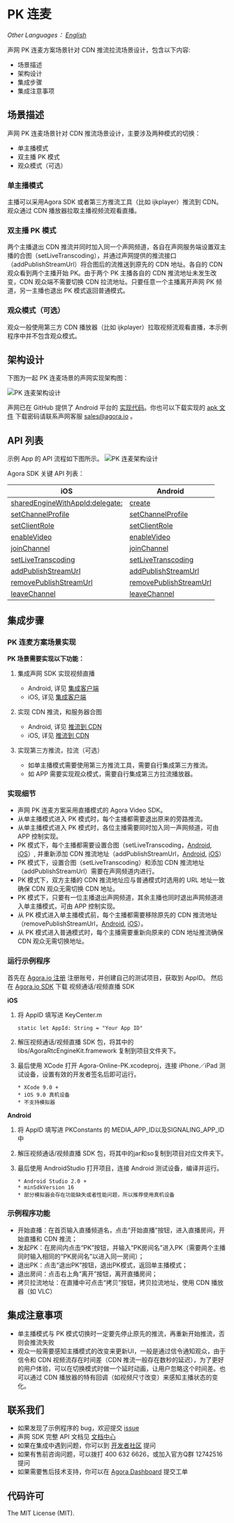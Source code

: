 # PK 连麦

*Other Languages： [English](README.md)*

声网 PK 连麦方案场景针对 CDN 推流拉流场景设计，包含以下内容:

* 场景描述
* 架构设计
* 集成步骤
* 集成注意事项

## 场景描述

声网 PK 连麦场景针对 CDN 推流场景设计，主要涉及两种模式的切换：

* 单主播模式
* 双主播 PK 模式
* 观众模式（可选）

### 单主播模式

主播可以采用Agora SDK 或者第三方推流工具（比如 ijkplayer）推流到 CDN。观众通过 CDN 播放器拉取主播视频流观看直播。

### 双主播 PK 模式

两个主播退出 CDN 推流并同时加入同一个声网频道，各自在声网服务端设置双主播的合图（setLiveTranscoding），并通过声网提供的推流接口（addPublishStreamUrl）将合图后的流推送到原先的 CDN 地址。各自的 CDN 观众看到两个主播开始 PK。由于两个 PK 主播各自的 CDN 推流地址未发生改变，CDN 观众端不需要切换 CDN 拉流地址。只要任意一个主播离开声网 PK 频道，另一主播也退出 PK 模式返回普通模式。

### 观众模式（可选）

观众一般使用第三方 CDN 播放器（比如 ijkplayer）拉取视频流观看直播，本示例程序中并不包含观众模式。

## 架构设计

下图为一起 PK 连麦场景的声网实现架构图：

![PK 连麦架构设计](Image/ArchitectureDesign.png)

声网已在 GitHub 提供了 Android 平台的 [实现代码](https://github.com/AgoraIO/ARD-Agora-Online-PK/tree/master/Agora-Online-PK-Android)。你也可以下载实现的 [apk 文件](https://pan.baidu.com/s/1T7Psw5KxNkSsYRPiTTB7Dg) 下载密码请联系声网客服 sales@agora.io 。

## API 列表
示例 App 的 API 流程如下图所示。
![PK 连麦架构设计](Image/API_list.png)

Agora SDK 关键 API 列表：

iOS|Android
---|---
[sharedEngineWithAppId:delegate:](https://docs.agora.io/cn/Interactive%20Broadcast/API%20Reference/oc/Classes/AgoraRtcEngineKit.html#//api/name/sharedEngineWithAppId:delegate:)|[create](https://docs.agora.io/cn/Interactive%20Broadcast/API%20Reference/java/classio_1_1agora_1_1rtc_1_1_rtc_engine.html#a35466f690d0a9332f24ea8280021d5ed)
[setChannelProfile](https://docs.agora.io/cn/Interactive%20Broadcast/API%20Reference/oc/Classes/AgoraRtcEngineKit.html#//api/name/setChannelProfile:)|[setChannelProfile](https://docs.agora.io/cn/Interactive%20Broadcast/API%20Reference/java/classio_1_1agora_1_1rtc_1_1_rtc_engine.html#a1bfb76eb4365b8b97648c3d1b69f2bd6)
[setClientRole](https://docs.agora.io/cn/Interactive%20Broadcast/API%20Reference/oc/Classes/AgoraRtcEngineKit.html#//api/name/setClientRole:)|[setClientRole](https://docs.agora.io/cn/Interactive%20Broadcast/API%20Reference/java/classio_1_1agora_1_1rtc_1_1_rtc_engine.html#aa2affa28a23d44d18b6889fba03f47ec)
[enableVideo](https://docs.agora.io/cn/Interactive%20Broadcast/API%20Reference/oc/Classes/AgoraRtcEngineKit.html#//api/name/enableVideo)|[enableVideo](https://docs.agora.io/cn/Interactive%20Broadcast/API%20Reference/java/classio_1_1agora_1_1rtc_1_1_rtc_engine.html#a99ae52334d3fa255dfcb384b78b91c52)
[joinChannel](https://docs.agora.io/cn/Interactive%20Broadcast/API%20Reference/oc/Classes/AgoraRtcEngineKit.html#//api/name/joinChannelByToken:channelId:info:uid:joinSuccess:)|[joinChannel](https://docs.agora.io/cn/Interactive%20Broadcast/API%20Reference/java/classio_1_1agora_1_1rtc_1_1_rtc_engine.html#a8b308c9102c08cb8dafb4672af1a3b4c)
[setLiveTranscoding](https://docs.agora.io/cn/2.3.1/product/Interactive%20Broadcast/API%20Reference/live_video_ios?platform=iOS#livetranscoding-ios)|[setLiveTranscoding](https://docs.agora.io/cn/2.3.1/product/Interactive%20Broadcast/API%20Reference/live_video_android?platform=Android#setlivetranscoding)
[addPublishStreamUrl](https://docs.agora.io/cn/2.3.1/product/Interactive%20Broadcast/API%20Reference/live_video_ios?platform=iOS#addpublishstreamurl-transcodingenabled)|[addPublishStreamUrl](https://docs.agora.io/cn/2.3.1/product/Interactive%20Broadcast/API%20Reference/live_video_android?platform=Android#addpublishstreamurl)
[removePublishStreamUrl](https://docs.agora.io/cn/2.3.1/product/Interactive%20Broadcast/API%20Reference/live_video_ios?platform=iOS#removepublishstreamurl)|[removePublishStreamUrl](https://docs.agora.io/cn/2.3.1/product/Interactive%20Broadcast/API%20Reference/live_video_android?platform=Android#removepublishstreamurl)
[leaveChannel](https://docs.agora.io/cn/Interactive%20Broadcast/API%20Reference/oc/Classes/AgoraRtcEngineKit.html#//api/name/leaveChannel:)|[leaveChannel](https://docs.agora.io/cn/Interactive%20Broadcast/API%20Reference/java/classio_1_1agora_1_1rtc_1_1_rtc_engine.html#a2929e4a46d5342b68d0deb552c29d597)

## 集成步骤

### PK 连麦方案场景实现

**PK 场景需要实现以下功能：**

1. 集成声网 SDK 实现视频直播
	* Android, 详见 [集成客户端](https://docs.agora.io/cn/Interactive%20Broadcast/android_video?platform=Android)
	* iOS, 详见 [集成客户端](https://docs.agora.io/cn/Interactive%20Broadcast/ios_video?platform=iOS)

2. 实现 CDN 推流，和服务器合图
 	* Android, 详见 [推流到 CDN ](https://docs.agora.io/cn/Interactive%20Broadcast/push_stream_android2.0?platform=Android)
	* iOS, 详见 [推流到 CDN ](https://docs.agora.io/cn/Interactive%20Broadcast/push_stream_ios2.0?platform=iOS)

3. 实现第三方推流，拉流（可选）
	* 如单主播模式需要使用第三方推流工具，需要自行集成第三方推流。
	* 如 APP 需要实现观众模式，需要自行集成第三方拉流播放器。

### 实现细节

* 声网 PK 连麦方案采用直播模式的 Agora Video SDK。
* 从单主播模式进入 PK 模式时，每个主播都需要退出原来的旁路推流。
* 从单主播模式进入 PK 模式时，各位主播需要同时加入同一声网频道，可由 APP 控制实现。
* PK 模式下，每个主播都需要设置合图（setLiveTranscoding，[Android](https://docs.agora.io/cn/Interactive%20Broadcast/API%20Reference/java/classio_1_1agora_1_1rtc_1_1_rtc_engine.html#a3cb9804ae71819038022d7575834b88c),  [iOS](hhttps://docs.agora.io/cn/Interactive%20Broadcast/API%20Reference/oc/Classes/AgoraRtcEngineKit.html#//api/name/setLiveTranscoding:)）, 并重新添加 CDN 推流地址（addPublishStreamUrl，[Android](https://docs.agora.io/cn/Interactive%20Broadcast/API%20Reference/java/classio_1_1agora_1_1rtc_1_1_rtc_engine.html#a4445b4ca9509cc4e2966b6d308a8f08f),  [iOS](https://docs.agora.io/cn/Interactive%20Broadcast/API%20Reference/oc/Classes/AgoraRtcEngineKit.html#//api/name/addPublishStreamUrl:transcodingEnabled:)）
* PK 模式下，设置合图（setLiveTranscoding）和添加 CDN 推流地址（addPublishStreamUrl）需要在声网频道内进行。
* PK 模式下，双方主播的 CDN 推流地址应与普通模式时选用的 URL 地址一致确保 CDN 观众无需切换 CDN 地址。
* PK 模式下，只要有一位主播退出声网频道，其余主播也同时退出声网频道进入单主播模式，可由 APP 控制实现。
* 从 PK 模式进入单主播模式前，每个主播都需要移除原先的 CDN 推流地址（removePublishStreamUrl，[Android](https://docs.agora.io/cn/Interactive%20Broadcast/API%20Reference/java/classio_1_1agora_1_1rtc_1_1_rtc_engine.html#a87b3f2f17bce8f4cc42b3ee6312d30d4),  [iOS](https://docs.agora.io/cn/Interactive%20Broadcast/API%20Reference/oc/Classes/AgoraRtcEngineKit.html#//api/name/removePublishStreamUrl:)）。
* 从 PK 模式进入普通模式时，每个主播需要重新向原来的 CDN 地址推流确保 CDN 观众无需切换地址。

### 运行示例程序

首先在 [Agora.io 注册](https://dashboard.agora.io/cn/signup/) 注册账号，并创建自己的测试项目，获取到 AppID。
然后在 [Agora.io SDK](https://docs.agora.io/cn/Interactive%20Broadcast/downloads) 下载 视频通话/视频直播 SDK

**iOS**

1. 将 AppID 填写进 KeyCenter.m

	```
	static let AppId: String = "Your App ID"
	```

2. 解压视频通话/视频直播 SDK 包，将其中的 libs/AgoraRtcEngineKit.framework 复制到项目文件夹下。
3. 最后使用 XCode 打开 Agora-Online-PK.xcodeproj，连接 iPhone／iPad 测试设备，设置有效的开发者签名后即可运行。

	```
	* XCode 9.0 +
	* iOS 9.0 真机设备
	* 不支持模拟器
	```

**Android**

1. 将 AppID 填写进 PKConstants 的 MEDIA_APP_ID以及SIGNALING_APP_ID 中
2. 解压视频通话/视频直播 SDK 包，将其中的jar和so复制到项目对应文件夹下。
3. 最后使用 AndroidStudio 打开项目，连接 Android 测试设备，编译并运行。

	```
	* Android Studio 2.0 +
	* minSdkVersion 16
	* 部分模拟器会存在功能缺失或者性能问题，所以推荐使用真机设备
	```

### 示例程序功能
- 开始直播：在首页输入直播频道名，点击“开始直播”按钮，进入直播房间，开始直播和 CDN 推流；
- 发起PK：在房间内点击“PK”按钮，并输入“PK房间名”进入PK（需要两个主播同时输入相同的“PK房间名”以进入同一房间）；
- 退出PK：点击“退出PK”按钮，退出PK模式，返回单主播模式；
- 退出房间：点击右上角“离开”按钮，离开直播房间；
- 拷贝拉流地址：在直播中可点击“拷贝”按钮，拷贝拉流地址，使用 CDN 播放器（如 VLC）

## 集成注意事项
- 单主播模式与 PK 模式切换时一定要先停止原先的推流，再重新开始推流，否则会推流失败
- 观众一般需要感知主播模式的改变来更新UI，一般是通过信令通知观众，由于信令和 CDN 视频流存在时间差（CDN 推流一般存在数秒的延迟），为了更好的用户体验，可以在切换模式时做一个延时动画，让用户忽略这个时间差。也可以通过 CDN 播放器的特有回调（如视频尺寸改变）来感知主播状态的变化。

## 联系我们

- 如果发现了示例程序的 bug，欢迎提交 [issue](https://github.com/AgoraIO/ARD-Agora-Online-PK/issues)
- 声网 SDK 完整 API 文档见 [文档中心](https://docs.agora.io/cn/)
- 如果在集成中遇到问题，你可以到 [开发者社区](https://dev.agora.io/cn/) 提问
- 如果有售前咨询问题，可以拨打 400 632 6626，或加入官方Q群 12742516 提问
- 如果需要售后技术支持，你可以在 [Agora Dashboard](https://dashboard.agora.io) 提交工单

## 代码许可

The MIT License (MIT).